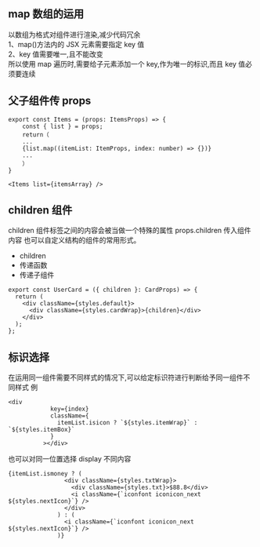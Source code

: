 ## map 数组的运用

以数组为格式对组件进行渲染,减少代码冗余  
1、map()方法内的 JSX 元素需要指定 key 值  
2、key 值需要唯一,且不能改变  
所以使用 map 遍历时,需要给子元素添加一个 key,作为唯一的标识,而且 key 值必须要连续

## 父子组件传 props

```
export const Items = (props: ItemsProps) => {
    const { list } = props;
    return（
    ...
    {list.map((itemList: ItemProps, index: number) => {})}
    ...
    ）
}
```

```
<Items list={itemsArray} />
```

## children 组件

children 组件标签之间的内容会被当做一个特殊的属性 props.children 传入组件内容
也可以自定义结构的组件的常用形式。

- children
- 传递函数
- 传递子组件

```
export const UserCard = ({ children }: CardProps) => {
  return (
    <div className={styles.default}>
      <div className={styles.cardWrap}>{children}</div>
    </div>
  );
};

```

## 标识选择

在运用同一组件需要不同样式的情况下,可以给定标识符进行判断给予同一组件不同样式
例

```
<div
            key={index}
            className={
              itemList.isicon ? `${styles.itemWrap}` : `${styles.itemBox}`
            }
          ></div>

```

也可以对同一位置选择 display 不同内容

```
{itemList.ismoney ? (
                <div className={styles.txtWrap}>
                  <div className={styles.txt}>$88.8</div>
                  <i className={`iconfont iconicon_next ${styles.nextIcon}`} />
                </div>
              ) : (
                <i className={`iconfont iconicon_next ${styles.nextIcon}`} />
              )}


```
